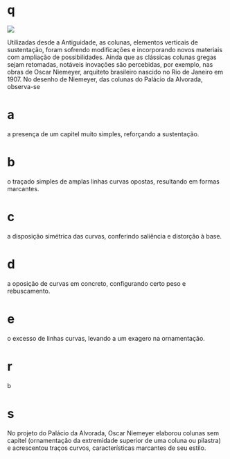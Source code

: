 # q
![](https://firebasestorage.googleapis.com/v0/b/firebase-enemio.appspot.com/o/questoes%2F838%2F2cf49feb-bd46-3565-d1b4-4152f31b9899.png?alt=media\&token=4d5ed53b-2e48-41a9-9936-acd3720fcbb3)

Utilizadas desde a Antiguidade, as colunas, elementos verticais de sustentação, foram sofrendo modificações e incorporando novos materiais com ampliação de possibilidades. Ainda que as clássicas colunas gregas sejam retomadas, notáveis inovações são percebidas, por exemplo, nas obras de Oscar Niemeyer, arquiteto brasileiro nascido no Rio de Janeiro em 1907. No desenho de Niemeyer, das colunas do Palácio da Alvorada, observa-se

# a
a presença de um capitel muito simples, reforçando a sustentação.

# b
o traçado simples de amplas linhas curvas opostas, resultando em formas marcantes.

# c
a disposição simétrica das curvas, conferindo saliência e distorção à base.

# d
a oposição de curvas em concreto, configurando certo peso e rebuscamento.

# e
o excesso de linhas curvas, levando a um exagero na ornamentação.

# r
b

# s
No projeto do Palácio da Alvorada, Oscar Niemeyer elaborou colunas sem capitel (ornamentação da extremidade superior de uma coluna ou pilastra) e acrescentou traços curvos, características marcantes de seu estilo.
